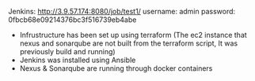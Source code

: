 Jenkins: http://3.9.57.174:8080/job/test1/
username: admin
password: 0fbcb68e09214376bc3f516739eb4abe

+ Infrustructure has been set up using terraform (The ec2 instance that nexus and sonarqube are not built from the terraform script, It was previously build and running)
+ Jenkins was installed using Ansible
+ Nexus & Sonarqube are running through docker containers
